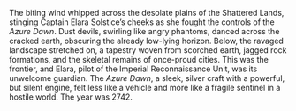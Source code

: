 The biting wind whipped across the desolate plains of the Shattered Lands, stinging Captain Elara Solstice’s cheeks as she fought the controls of the *Azure Dawn*.  Dust devils, swirling like angry phantoms, danced across the cracked earth, obscuring the already low-lying horizon.  Below, the ravaged landscape stretched on, a tapestry woven from scorched earth, jagged rock formations, and the skeletal remains of once-proud cities. This was the frontier, and Elara, pilot of the Imperial Reconnaissance Unit, was its unwelcome guardian.  The *Azure Dawn*, a sleek, silver craft with a powerful, but silent engine, felt less like a vehicle and more like a fragile sentinel in a hostile world.  The year was 2742.
